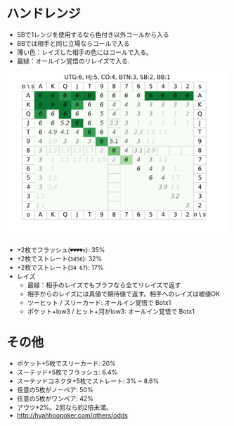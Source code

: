 # ハンドレンジ
- SBで1レンジを使用するなら色付き以外コールから入る
- BBでは相手と同じ立場ならコールで入る
- 薄い色：レイズした相手の色にはコールで入る。
- 最緑：オールイン覚悟のリレイズで入る.

![](./docs/Figure_2.png)
- +2枚でフラッシュ(`♥♥♥♥x`): 35%
- +2枚でストレート(`3456`): 32%
- +2枚でストレート(`34 67`): 17%
- レイズ
  - 最緑：相手のレイズでもブラフなら全てリレイズで返す
  - 相手からのレイズには真値で期待値で返す。相手へのレイズは嘘値OK
  - ツーヒット / スリーカード: オールイン覚悟で Botx1
  - ポケット+low3 / ヒット+河がlow3: オールイン覚悟で Botx1

# その他
- ポケット+5枚でスリーカード: 20%
- スーテッド+5枚でフラッシュ: 6.4%
- スーテッドコネクタ+5枚でストレート: 3% ~ 8.6%
- 任意の5枚がノーペア: 50%
- 任意の5枚がワンペア: 42%
- アウツ*2%。2回なら約2倍未満。
- http://hyahhoopoker.com/others/odds
